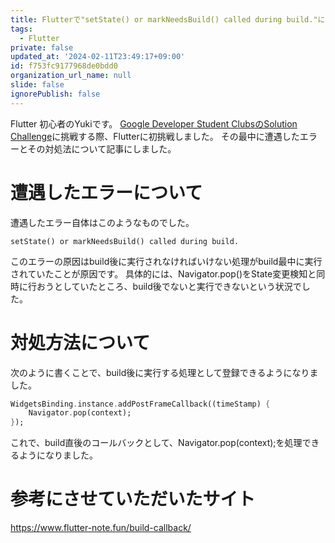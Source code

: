 ```yaml
---
title: Flutterで"setState() or markNeedsBuild() called during build."に対処した話
tags:
  - Flutter
private: false
updated_at: '2024-02-11T23:49:17+09:00'
id: f753fc9177968de0bdd0
organization_url_name: null
slide: false
ignorePublish: false
---
```

Flutter 初心者のYukiです。
[Google Developer Student ClubsのSolution Challenge](https://developers.google.com/community/gdsc)に挑戦する際、Flutterに初挑戦しました。
その最中に遭遇したエラーとその対処法について記事にしました。

# 遭遇したエラーについて
遭遇したエラー自体はこのようなものでした。
```
setState() or markNeedsBuild() called during build.
```
このエラーの原因はbuild後に実行されなければいけない処理がbuild最中に実行されていたことが原因です。
具体的には、Navigator.pop()をState変更検知と同時に行おうとしていたところ、build後でないと実行できないという状況でした。

# 対処方法について
次のように書くことで、build後に実行する処理として登録できるようになりました。
```dart
WidgetsBinding.instance.addPostFrameCallback((timeStamp) {
    Navigator.pop(context);
});
```
これで、build直後のコールバックとして、Navigator.pop(context);を処理できるようになりました。

# 参考にさせていただいたサイト

https://www.flutter-note.fun/build-callback/
